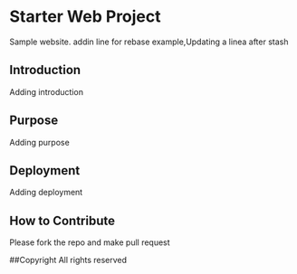 # Starter Web Project

Sample website. addin line for rebase example,Updating a linea
after stash

## Introduction

Adding introduction

## Purpose

Adding purpose

## Deployment

Adding deployment

## How to Contribute

Please fork the repo and make pull request

##Copyright
All rights reserved
